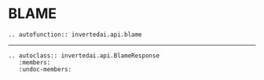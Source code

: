 # BLAME


```{eval-rst}
.. autofunction:: invertedai.api.blame
```

---
```{eval-rst}
.. autoclass:: invertedai.api.BlameResponse
   :members:
   :undoc-members:
```
